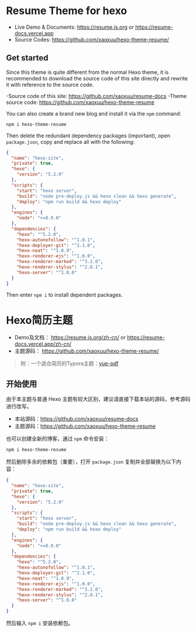 # Resume Theme for hexo

- Live Demo & Documents: https://resume.js.org or https://resume-docs.vercel.app
- Source Codes: https://github.com/xaoxuu/hexo-theme-resume/

## <i class="fas fa-flag"></i> Get started

Since this theme is quite different from the normal Hexo theme, it is recommended to download the source code of this site directly and rewrite it with reference to the source code.

-Source code of this site: https://github.com/xaoxuu/resume-docs
-Theme source code: https://github.com/xaoxuu/hexo-theme-resume

You can also create a brand new blog and install it via the `npm` command:

```bash
npm i hexo-theme-resume
```

Then delete the redundant dependency packages (important), open `package.json`, copy and replace all with the following:

```json
{
  "name": "hexo-site",
  "private": true,
  "hexo": {
    "version": "5.2.0"
  },
  "scripts": {
    "start": "hexo server",
    "build": "node pre-deploy.js && hexo clean && hexo generate",
    "deploy": "npm run build && hexo deploy"
  },
  "engines": {
    "node": ">=8.9.0"
  },
  "dependencies": {
    "hexo": "^5.2.0",
    "hexo-autonofollow": "^1.0.1",
    "hexo-deployer-git": "^2.1.0",
    "hexo-neat": "^1.0.9",
    "hexo-renderer-ejs": "^1.0.0",
    "hexo-renderer-marked": "^3.2.0",
    "hexo-renderer-stylus": "^2.0.1",
    "hexo-server": "^1.0.0"
  }
}
```

Then enter `npm i` to install dependent packages.

# Hexo简历主题

- Demo及文档： https://resume.js.org/zh-cn/ or https://resume-docs.vercel.app/zh-cn/
- 主题源码： https://github.com/xaoxuu/hexo-theme-resume/


> 附：一个适合简历的Typora主题：[vue-pdf](https://cdn.jsdelivr.net/gh/xaoxuu/hexo-theme-resume/source/css/vue-pdf.css)


## <i class="fas fa-flag"></i> 开始使用

由于本主题与普通 Hexo 主题有较大区别，建议请直接下载本站的源码，参考源码进行改写。

- 本站源码：https://github.com/xaoxuu/resume-docs
- 主题源码：https://github.com/xaoxuu/hexo-theme-resume

也可以创建全新的博客，通过 `npm` 命令安装：

```bash
npm i hexo-theme-resume
```

然后删除多余的依赖包（重要），打开 `package.json` 复制并全部替换为以下内容：

```json
{
  "name": "hexo-site",
  "private": true,
  "hexo": {
    "version": "5.2.0"
  },
  "scripts": {
    "start": "hexo server",
    "build": "node pre-deploy.js && hexo clean && hexo generate",
    "deploy": "npm run build && hexo deploy"
  },
  "engines": {
    "node": ">=8.9.0"
  },
  "dependencies": {
    "hexo": "^5.2.0",
    "hexo-autonofollow": "^1.0.1",
    "hexo-deployer-git": "^2.1.0",
    "hexo-neat": "^1.0.9",
    "hexo-renderer-ejs": "^1.0.0",
    "hexo-renderer-marked": "^3.2.0",
    "hexo-renderer-stylus": "^2.0.1",
    "hexo-server": "^1.0.0"
  }
}
```

然后输入 `npm i` 安装依赖包。
